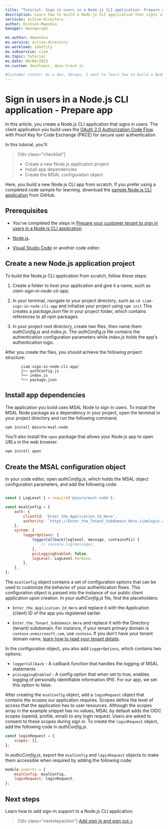 ```yaml
---
title: "Tutorial: Sign in users in a Node.js CLI application- Prepare app"
description: Learn how to build a Node.js CLI application that signs in users in an Azure AD for customers tenant
services: active-directory
author: Dickson-Mwendia
manager: mwongerapk

ms.author: dmwendia
ms.service: active-directory
ms.workload: identity
ms.subservice: ciam
ms.topic: tutorial
ms.date: 08/04/2023
ms.custom: developer, devx-track-js

#Customer intent: As a dev, devops, I want to learn how to build a Node.js CLI application that signs in users in an Azure AD for customers tenant.
---
```


# Sign in users in a Node.js CLI application - Prepare app

In this article, you create a Node.js CLI application that signs in users. The client application you build uses the [OAuth 2.0 Authorization Code Flow](../../develop/v2-oauth2-auth-code-flow.md) with Proof Key for Code Exchange (PKCE) for secure user authentication.

In this tutorial, you'll: 

> [!div class="checklist"]
>
> - Create a new Node.js application project
> - Install app dependencies
> - Create the MSAL configuration object

Here, you build a new Node.js CLI app from scratch. If you prefer using a completed code sample for learning, download the [sample Node.js CLI application](https://github.com/Azure-Samples/ms-identity-ciam-javascript-tutorial/archive/refs/heads/main.zip) from GitHub.

## Prerequisites

- You've completed the steps in [Prepare your customer tenant to sign in users in a Node.js CLI application](tutorial-cli-app-node-sign-in-prepare-tenant.md)

- [Node.js](https://nodejs.org).

- [Visual Studio Code](https://code.visualstudio.com/download) or another code editor.

## Create a new Node.js application project

To build the Node.js CLI application from scratch, follow these steps:

1. Create a folder to host your application and give it a name, such as *ciam-sign-in-node-cli-app*.

1. In your terminal, navigate to your project directory, such as `cd ciam-sign-in-node-cli-app` and initialize your project using `npm init` 
 This creates a *package.json* file in your project folder, which contains references to all npm packages. 

1. In your project root directory, create two files, then name them *authConfig.js* and *index.js*. The *authConfig.js* file contains the authentication configuration parameters while *index.js* holds the app's authentication logic. 

 After you create the files, you should achieve the following project structure:

 ```
        ciam-sign-in-node-cli-app/
        ├── authConfig.js
        └── index.js
        └── package.json
 ```

## Install app dependencies

The application you build uses MSAL Node to sign in users. To install the MSAL Node package as a dependency in your project, open the terminal in your project directory and run the following command. 

```powershell
npm install @azure/msal-node   
```

You'll also install the `open` package that allows your Node.js app to open URLs in the web browser. 

```powershell
npm install open
```

## Create the MSAL configuration object

In your code editor, open *authConfig.js*, which holds the MSAL object configuration parameters, and add the following code:

```javascript

const { LogLevel } = require('@azure/msal-node');

const msalConfig = {
    auth: {
        clientId: 'Enter_the_Application_Id_Here', 
        authority: `https://Enter_the_Tenant_Subdomain_Here.ciamlogin.com/`, 
    },
    system: {
        loggerOptions: {
            loggerCallback(loglevel, message, containsPii) {
                // console.log(message);
            },
            piiLoggingEnabled: false,
            logLevel: LogLevel.Verbose,
        },
    },
};
```
The `msalConfig` object contains a set of configuration options that can be used to customize the behavior of your authentication flows. This configuration object is passed into the instance of our public client application upon creation. In your *authConfig.js* file, find the placeholders:

- `Enter_the_Application_Id_Here` and replace it with the Application (client) ID of the app you registered earlier.

- `Enter_the_Tenant_Subdomain_Here` and replace it with the Directory (tenant) subdomain. For instance, if your tenant primary domain is `contoso.onmicrosoft.com`, use `contoso`. If you don't have your tenant domain name, [learn how to read your tenant details](how-to-create-customer-tenant-portal.md#get-the-customer-tenant-details).

In the configuration object, you also add `LoggerOptions`, which contains two options:

- `loggerCallback` - A callback function that handles the logging of MSAL statements
- `piiLoggingEnabled` - A config option that when set to true, enables logging of personally identifiable information (PII). For our app, we set this option to false. 

After creating the `msalConfig` object, add a `loginRequest` object that contains the scopes our application requires. Scopes define the level of access that the application has to user resources. Although the scopes array in the example snippet has no values, MSAL by default adds the OIDC scopes (openid, profile, email) to any login request. Users are asked to consent to these scopes during sign in. To create the `loginRequest` object, add the following code in *authConfig.js*.

```javascript
const loginRequest = {
    scopes: [],
};
```

In *authcConfig.js*, export the `msalConfig` and `loginRequest` objects to make them accessible when required by adding the following code:

```javascript
module.exports = {
    msalConfig: msalConfig,
    loginRequest: loginRequest,
};
```

## Next steps

Learn how to add sign-in support to a Node.js CLI application:

> [!div class="nextstepaction"]
> [Add sign in and sign out >](tutorial-cli-app-node-sign-in-sign-out.md)
